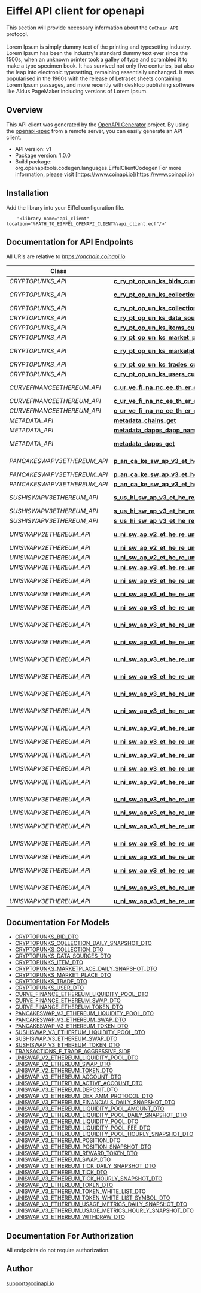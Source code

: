 # Eiffel API client for openapi


This section will provide necessary information about the `OnChain API` protocol. 
<br/><br/>
Lorem Ipsum is simply dummy text of the printing and typesetting industry. Lorem Ipsum has been the industry's standard dummy text ever since the 1500s, when an unknown printer took a galley of type and scrambled it to make a type specimen book. It has survived not only five centuries, but also the leap into electronic typesetting, remaining essentially unchanged. It was popularised in the 1960s with the release of Letraset sheets containing Lorem Ipsum passages, and more recently with desktop publishing software like Aldus PageMaker including versions of Lorem Ipsum.        
                    

## Overview
This API client was generated by the [OpenAPI Generator](https://openapi-generator.tech) project.  By using the [openapi-spec](https://openapis.org) from a remote server, you can easily generate an API client.

- API version: v1
- Package version: 1.0.0
- Build package: org.openapitools.codegen.languages.EiffelClientCodegen
For more information, please visit [https://www.coinapi.io](https://www.coinapi.io)

## Installation
Add the library into your Eiffel configuration file.
```
    "<library name="api_client" location="%PATH_TO_EIFFEL_OPENAPI_CLIENT%\api_client.ecf"/>"
```

## Documentation for API Endpoints

All URIs are relative to *https://onchain.coinapi.io*

Class | Method | HTTP request | Description
------------ | ------------- | ------------- | -------------
*CRYPTOPUNKS_API* | [**c_ry_pt_op_un_ks_bids_current**](docs/CRYPTOPUNKS_API.md#c_ry_pt_op_un_ks_bids_current) | **Get** /v1/dapps/cryptopunks/bids/current | Bids (current)
*CRYPTOPUNKS_API* | [**c_ry_pt_op_un_ks_collection_daily_snapshots_current**](docs/CRYPTOPUNKS_API.md#c_ry_pt_op_un_ks_collection_daily_snapshots_current) | **Get** /v1/dapps/cryptopunks/collectionDailySnapshots/current | CollectionDailySnapshots (current)
*CRYPTOPUNKS_API* | [**c_ry_pt_op_un_ks_collections_current**](docs/CRYPTOPUNKS_API.md#c_ry_pt_op_un_ks_collections_current) | **Get** /v1/dapps/cryptopunks/collections/current | Collections (current)
*CRYPTOPUNKS_API* | [**c_ry_pt_op_un_ks_data_sources_current**](docs/CRYPTOPUNKS_API.md#c_ry_pt_op_un_ks_data_sources_current) | **Get** /v1/dapps/cryptopunks/dataSources/current | DataSources (current)
*CRYPTOPUNKS_API* | [**c_ry_pt_op_un_ks_items_current**](docs/CRYPTOPUNKS_API.md#c_ry_pt_op_un_ks_items_current) | **Get** /v1/dapps/cryptopunks/items/current | Items (current)
*CRYPTOPUNKS_API* | [**c_ry_pt_op_un_ks_market_places_current**](docs/CRYPTOPUNKS_API.md#c_ry_pt_op_un_ks_market_places_current) | **Get** /v1/dapps/cryptopunks/marketPlaces/current | MarketPlaces (current)
*CRYPTOPUNKS_API* | [**c_ry_pt_op_un_ks_marketplace_daily_snapshots_current**](docs/CRYPTOPUNKS_API.md#c_ry_pt_op_un_ks_marketplace_daily_snapshots_current) | **Get** /v1/dapps/cryptopunks/marketplaceDailySnapshots/current | MarketplaceDailySnapshots (current)
*CRYPTOPUNKS_API* | [**c_ry_pt_op_un_ks_trades_current**](docs/CRYPTOPUNKS_API.md#c_ry_pt_op_un_ks_trades_current) | **Get** /v1/dapps/cryptopunks/trades/current | Trades (current)
*CRYPTOPUNKS_API* | [**c_ry_pt_op_un_ks_users_current**](docs/CRYPTOPUNKS_API.md#c_ry_pt_op_un_ks_users_current) | **Get** /v1/dapps/cryptopunks/users/current | Users (current)
*CURVEFINANCEETHEREUM_API* | [**c_ur_ve_fi_na_nc_ee_th_er_eu_mliquidity_pools_current**](docs/CURVEFINANCEETHEREUM_API.md#c_ur_ve_fi_na_nc_ee_th_er_eu_mliquidity_pools_current) | **Get** /v1/dapps/curve-finance-ethereum/liquidityPools/current | LiquidityPools (current)
*CURVEFINANCEETHEREUM_API* | [**c_ur_ve_fi_na_nc_ee_th_er_eu_mswaps_current**](docs/CURVEFINANCEETHEREUM_API.md#c_ur_ve_fi_na_nc_ee_th_er_eu_mswaps_current) | **Get** /v1/dapps/curve-finance-ethereum/swaps/current | Swaps (current)
*CURVEFINANCEETHEREUM_API* | [**c_ur_ve_fi_na_nc_ee_th_er_eu_mtokens_current**](docs/CURVEFINANCEETHEREUM_API.md#c_ur_ve_fi_na_nc_ee_th_er_eu_mtokens_current) | **Get** /v1/dapps/curve-finance-ethereum/tokens/current | Tokens (current)
*METADATA_API* | [**metadata_chains_get**](docs/METADATA_API.md#metadata_chains_get) | **Get** /metadata/chains | List all chains.
*METADATA_API* | [**metadata_dapps_dapp_name_get**](docs/METADATA_API.md#metadata_dapps_dapp_name_get) | **Get** /metadata/dapps/{dappName} | Gets dapp by name.
*METADATA_API* | [**metadata_dapps_get**](docs/METADATA_API.md#metadata_dapps_get) | **Get** /metadata/dapps | List all decentralized applications.
*PANCAKESWAPV3ETHEREUM_API* | [**p_an_ca_ke_sw_ap_v3_et_he_re_um_liquidity_pools_current**](docs/PANCAKESWAPV3ETHEREUM_API.md#p_an_ca_ke_sw_ap_v3_et_he_re_um_liquidity_pools_current) | **Get** /v1/dapps/pancakeswap-v3-ethereum/liquidityPools/current | LiquidityPools (current)
*PANCAKESWAPV3ETHEREUM_API* | [**p_an_ca_ke_sw_ap_v3_et_he_re_um_swaps_current**](docs/PANCAKESWAPV3ETHEREUM_API.md#p_an_ca_ke_sw_ap_v3_et_he_re_um_swaps_current) | **Get** /v1/dapps/pancakeswap-v3-ethereum/swaps/current | Swaps (current)
*PANCAKESWAPV3ETHEREUM_API* | [**p_an_ca_ke_sw_ap_v3_et_he_re_um_tokens_current**](docs/PANCAKESWAPV3ETHEREUM_API.md#p_an_ca_ke_sw_ap_v3_et_he_re_um_tokens_current) | **Get** /v1/dapps/pancakeswap-v3-ethereum/tokens/current | Tokens (current)
*SUSHISWAPV3ETHEREUM_API* | [**s_us_hi_sw_ap_v3_et_he_re_um_liquidity_pools_current**](docs/SUSHISWAPV3ETHEREUM_API.md#s_us_hi_sw_ap_v3_et_he_re_um_liquidity_pools_current) | **Get** /v1/dapps/sushiswap-v3-ethereum/liquidityPools/current | LiquidityPools (current)
*SUSHISWAPV3ETHEREUM_API* | [**s_us_hi_sw_ap_v3_et_he_re_um_swaps_current**](docs/SUSHISWAPV3ETHEREUM_API.md#s_us_hi_sw_ap_v3_et_he_re_um_swaps_current) | **Get** /v1/dapps/sushiswap-v3-ethereum/swaps/current | Swaps (current)
*SUSHISWAPV3ETHEREUM_API* | [**s_us_hi_sw_ap_v3_et_he_re_um_tokens_current**](docs/SUSHISWAPV3ETHEREUM_API.md#s_us_hi_sw_ap_v3_et_he_re_um_tokens_current) | **Get** /v1/dapps/sushiswap-v3-ethereum/tokens/current | Tokens (current)
*UNISWAPV2ETHEREUM_API* | [**u_ni_sw_ap_v2_et_he_re_um_liquidity_pools_current**](docs/UNISWAPV2ETHEREUM_API.md#u_ni_sw_ap_v2_et_he_re_um_liquidity_pools_current) | **Get** /v1/dapps/uniswap-v2-ethereum/liquidityPools/current | LiquidityPools (current)
*UNISWAPV2ETHEREUM_API* | [**u_ni_sw_ap_v2_et_he_re_um_swaps_current**](docs/UNISWAPV2ETHEREUM_API.md#u_ni_sw_ap_v2_et_he_re_um_swaps_current) | **Get** /v1/dapps/uniswap-v2-ethereum/swaps/current | Swaps (current)
*UNISWAPV2ETHEREUM_API* | [**u_ni_sw_ap_v2_et_he_re_um_tokens_current**](docs/UNISWAPV2ETHEREUM_API.md#u_ni_sw_ap_v2_et_he_re_um_tokens_current) | **Get** /v1/dapps/uniswap-v2-ethereum/tokens/current | Tokens (current)
*UNISWAPV3ETHEREUM_API* | [**u_ni_sw_ap_v3_et_he_re_um_accounts_current**](docs/UNISWAPV3ETHEREUM_API.md#u_ni_sw_ap_v3_et_he_re_um_accounts_current) | **Get** /v1/dapps/uniswap-v3-ethereum/accounts/current | Accounts (current)
*UNISWAPV3ETHEREUM_API* | [**u_ni_sw_ap_v3_et_he_re_um_active_accounts_current**](docs/UNISWAPV3ETHEREUM_API.md#u_ni_sw_ap_v3_et_he_re_um_active_accounts_current) | **Get** /v1/dapps/uniswap-v3-ethereum/activeAccounts/current | ActiveAccounts (current)
*UNISWAPV3ETHEREUM_API* | [**u_ni_sw_ap_v3_et_he_re_um_deposits_current**](docs/UNISWAPV3ETHEREUM_API.md#u_ni_sw_ap_v3_et_he_re_um_deposits_current) | **Get** /v1/dapps/uniswap-v3-ethereum/deposits/current | Deposits (current)
*UNISWAPV3ETHEREUM_API* | [**u_ni_sw_ap_v3_et_he_re_um_dex_amm_protocols_current**](docs/UNISWAPV3ETHEREUM_API.md#u_ni_sw_ap_v3_et_he_re_um_dex_amm_protocols_current) | **Get** /v1/dapps/uniswap-v3-ethereum/dexAmmProtocols/current | DexAmmProtocols (current)
*UNISWAPV3ETHEREUM_API* | [**u_ni_sw_ap_v3_et_he_re_um_financials_daily_snapshots_current**](docs/UNISWAPV3ETHEREUM_API.md#u_ni_sw_ap_v3_et_he_re_um_financials_daily_snapshots_current) | **Get** /v1/dapps/uniswap-v3-ethereum/financialsDailySnapshots/current | FinancialsDailySnapshots (current)
*UNISWAPV3ETHEREUM_API* | [**u_ni_sw_ap_v3_et_he_re_um_liquidity_pool_amounts_current**](docs/UNISWAPV3ETHEREUM_API.md#u_ni_sw_ap_v3_et_he_re_um_liquidity_pool_amounts_current) | **Get** /v1/dapps/uniswap-v3-ethereum/liquidityPoolAmounts/current | LiquidityPoolAmounts (current)
*UNISWAPV3ETHEREUM_API* | [**u_ni_sw_ap_v3_et_he_re_um_liquidity_pool_daily_snapshots_current**](docs/UNISWAPV3ETHEREUM_API.md#u_ni_sw_ap_v3_et_he_re_um_liquidity_pool_daily_snapshots_current) | **Get** /v1/dapps/uniswap-v3-ethereum/liquidityPoolDailySnapshots/current | LiquidityPoolDailySnapshots (current)
*UNISWAPV3ETHEREUM_API* | [**u_ni_sw_ap_v3_et_he_re_um_liquidity_pool_fees_current**](docs/UNISWAPV3ETHEREUM_API.md#u_ni_sw_ap_v3_et_he_re_um_liquidity_pool_fees_current) | **Get** /v1/dapps/uniswap-v3-ethereum/liquidityPoolFees/current | LiquidityPoolFees (current)
*UNISWAPV3ETHEREUM_API* | [**u_ni_sw_ap_v3_et_he_re_um_liquidity_pool_hourly_snapshots_current**](docs/UNISWAPV3ETHEREUM_API.md#u_ni_sw_ap_v3_et_he_re_um_liquidity_pool_hourly_snapshots_current) | **Get** /v1/dapps/uniswap-v3-ethereum/liquidityPoolHourlySnapshots/current | LiquidityPoolHourlySnapshots (current)
*UNISWAPV3ETHEREUM_API* | [**u_ni_sw_ap_v3_et_he_re_um_liquidity_pools_current**](docs/UNISWAPV3ETHEREUM_API.md#u_ni_sw_ap_v3_et_he_re_um_liquidity_pools_current) | **Get** /v1/dapps/uniswap-v3-ethereum/liquidityPools/current | LiquidityPools (current)
*UNISWAPV3ETHEREUM_API* | [**u_ni_sw_ap_v3_et_he_re_um_position_snapshots_current**](docs/UNISWAPV3ETHEREUM_API.md#u_ni_sw_ap_v3_et_he_re_um_position_snapshots_current) | **Get** /v1/dapps/uniswap-v3-ethereum/positionSnapshots/current | PositionSnapshots (current)
*UNISWAPV3ETHEREUM_API* | [**u_ni_sw_ap_v3_et_he_re_um_positions_current**](docs/UNISWAPV3ETHEREUM_API.md#u_ni_sw_ap_v3_et_he_re_um_positions_current) | **Get** /v1/dapps/uniswap-v3-ethereum/positions/current | Positions (current)
*UNISWAPV3ETHEREUM_API* | [**u_ni_sw_ap_v3_et_he_re_um_reward_tokens_current**](docs/UNISWAPV3ETHEREUM_API.md#u_ni_sw_ap_v3_et_he_re_um_reward_tokens_current) | **Get** /v1/dapps/uniswap-v3-ethereum/rewardTokens/current | RewardTokens (current)
*UNISWAPV3ETHEREUM_API* | [**u_ni_sw_ap_v3_et_he_re_um_swaps_current**](docs/UNISWAPV3ETHEREUM_API.md#u_ni_sw_ap_v3_et_he_re_um_swaps_current) | **Get** /v1/dapps/uniswap-v3-ethereum/swaps/current | Swaps (current)
*UNISWAPV3ETHEREUM_API* | [**u_ni_sw_ap_v3_et_he_re_um_tick_daily_snapshots_current**](docs/UNISWAPV3ETHEREUM_API.md#u_ni_sw_ap_v3_et_he_re_um_tick_daily_snapshots_current) | **Get** /v1/dapps/uniswap-v3-ethereum/tickDailySnapshots/current | TickDailySnapshots (current)
*UNISWAPV3ETHEREUM_API* | [**u_ni_sw_ap_v3_et_he_re_um_tick_hourly_snapshots_current**](docs/UNISWAPV3ETHEREUM_API.md#u_ni_sw_ap_v3_et_he_re_um_tick_hourly_snapshots_current) | **Get** /v1/dapps/uniswap-v3-ethereum/tickHourlySnapshots/current | TickHourlySnapshots (current)
*UNISWAPV3ETHEREUM_API* | [**u_ni_sw_ap_v3_et_he_re_um_ticks_current**](docs/UNISWAPV3ETHEREUM_API.md#u_ni_sw_ap_v3_et_he_re_um_ticks_current) | **Get** /v1/dapps/uniswap-v3-ethereum/ticks/current | Ticks (current)
*UNISWAPV3ETHEREUM_API* | [**u_ni_sw_ap_v3_et_he_re_um_token_white_list_symbols_current**](docs/UNISWAPV3ETHEREUM_API.md#u_ni_sw_ap_v3_et_he_re_um_token_white_list_symbols_current) | **Get** /v1/dapps/uniswap-v3-ethereum/tokenWhiteListSymbols/current | TokenWhiteListSymbols (current)
*UNISWAPV3ETHEREUM_API* | [**u_ni_sw_ap_v3_et_he_re_um_token_white_lists_current**](docs/UNISWAPV3ETHEREUM_API.md#u_ni_sw_ap_v3_et_he_re_um_token_white_lists_current) | **Get** /v1/dapps/uniswap-v3-ethereum/tokenWhiteLists/current | TokenWhiteLists (current)
*UNISWAPV3ETHEREUM_API* | [**u_ni_sw_ap_v3_et_he_re_um_tokens_current**](docs/UNISWAPV3ETHEREUM_API.md#u_ni_sw_ap_v3_et_he_re_um_tokens_current) | **Get** /v1/dapps/uniswap-v3-ethereum/tokens/current | Tokens (current)
*UNISWAPV3ETHEREUM_API* | [**u_ni_sw_ap_v3_et_he_re_um_usage_metrics_daily_snapshots_current**](docs/UNISWAPV3ETHEREUM_API.md#u_ni_sw_ap_v3_et_he_re_um_usage_metrics_daily_snapshots_current) | **Get** /v1/dapps/uniswap-v3-ethereum/usageMetricsDailySnapshots/current | UsageMetricsDailySnapshots (current)
*UNISWAPV3ETHEREUM_API* | [**u_ni_sw_ap_v3_et_he_re_um_usage_metrics_hourly_snapshots_current**](docs/UNISWAPV3ETHEREUM_API.md#u_ni_sw_ap_v3_et_he_re_um_usage_metrics_hourly_snapshots_current) | **Get** /v1/dapps/uniswap-v3-ethereum/usageMetricsHourlySnapshots/current | UsageMetricsHourlySnapshots (current)
*UNISWAPV3ETHEREUM_API* | [**u_ni_sw_ap_v3_et_he_re_um_withdraws_current**](docs/UNISWAPV3ETHEREUM_API.md#u_ni_sw_ap_v3_et_he_re_um_withdraws_current) | **Get** /v1/dapps/uniswap-v3-ethereum/withdraws/current | Withdraws (current)


## Documentation For Models

 - [CRYPTOPUNKS_BID_DTO](docs/CRYPTOPUNKS_BID_DTO.md)
 - [CRYPTOPUNKS_COLLECTION_DAILY_SNAPSHOT_DTO](docs/CRYPTOPUNKS_COLLECTION_DAILY_SNAPSHOT_DTO.md)
 - [CRYPTOPUNKS_COLLECTION_DTO](docs/CRYPTOPUNKS_COLLECTION_DTO.md)
 - [CRYPTOPUNKS_DATA_SOURCES_DTO](docs/CRYPTOPUNKS_DATA_SOURCES_DTO.md)
 - [CRYPTOPUNKS_ITEM_DTO](docs/CRYPTOPUNKS_ITEM_DTO.md)
 - [CRYPTOPUNKS_MARKETPLACE_DAILY_SNAPSHOT_DTO](docs/CRYPTOPUNKS_MARKETPLACE_DAILY_SNAPSHOT_DTO.md)
 - [CRYPTOPUNKS_MARKET_PLACE_DTO](docs/CRYPTOPUNKS_MARKET_PLACE_DTO.md)
 - [CRYPTOPUNKS_TRADE_DTO](docs/CRYPTOPUNKS_TRADE_DTO.md)
 - [CRYPTOPUNKS_USER_DTO](docs/CRYPTOPUNKS_USER_DTO.md)
 - [CURVE_FINANCE_ETHEREUM_LIQUIDITY_POOL_DTO](docs/CURVE_FINANCE_ETHEREUM_LIQUIDITY_POOL_DTO.md)
 - [CURVE_FINANCE_ETHEREUM_SWAP_DTO](docs/CURVE_FINANCE_ETHEREUM_SWAP_DTO.md)
 - [CURVE_FINANCE_ETHEREUM_TOKEN_DTO](docs/CURVE_FINANCE_ETHEREUM_TOKEN_DTO.md)
 - [PANCAKESWAP_V3_ETHEREUM_LIQUIDITY_POOL_DTO](docs/PANCAKESWAP_V3_ETHEREUM_LIQUIDITY_POOL_DTO.md)
 - [PANCAKESWAP_V3_ETHEREUM_SWAP_DTO](docs/PANCAKESWAP_V3_ETHEREUM_SWAP_DTO.md)
 - [PANCAKESWAP_V3_ETHEREUM_TOKEN_DTO](docs/PANCAKESWAP_V3_ETHEREUM_TOKEN_DTO.md)
 - [SUSHISWAP_V3_ETHEREUM_LIQUIDITY_POOL_DTO](docs/SUSHISWAP_V3_ETHEREUM_LIQUIDITY_POOL_DTO.md)
 - [SUSHISWAP_V3_ETHEREUM_SWAP_DTO](docs/SUSHISWAP_V3_ETHEREUM_SWAP_DTO.md)
 - [SUSHISWAP_V3_ETHEREUM_TOKEN_DTO](docs/SUSHISWAP_V3_ETHEREUM_TOKEN_DTO.md)
 - [TRANSACTIONS_E_TRADE_AGGRESSIVE_SIDE](docs/TRANSACTIONS_E_TRADE_AGGRESSIVE_SIDE.md)
 - [UNISWAP_V2_ETHEREUM_LIQUIDITY_POOL_DTO](docs/UNISWAP_V2_ETHEREUM_LIQUIDITY_POOL_DTO.md)
 - [UNISWAP_V2_ETHEREUM_SWAP_DTO](docs/UNISWAP_V2_ETHEREUM_SWAP_DTO.md)
 - [UNISWAP_V2_ETHEREUM_TOKEN_DTO](docs/UNISWAP_V2_ETHEREUM_TOKEN_DTO.md)
 - [UNISWAP_V3_ETHEREUM_ACCOUNT_DTO](docs/UNISWAP_V3_ETHEREUM_ACCOUNT_DTO.md)
 - [UNISWAP_V3_ETHEREUM_ACTIVE_ACCOUNT_DTO](docs/UNISWAP_V3_ETHEREUM_ACTIVE_ACCOUNT_DTO.md)
 - [UNISWAP_V3_ETHEREUM_DEPOSIT_DTO](docs/UNISWAP_V3_ETHEREUM_DEPOSIT_DTO.md)
 - [UNISWAP_V3_ETHEREUM_DEX_AMM_PROTOCOL_DTO](docs/UNISWAP_V3_ETHEREUM_DEX_AMM_PROTOCOL_DTO.md)
 - [UNISWAP_V3_ETHEREUM_FINANCIALS_DAILY_SNAPSHOT_DTO](docs/UNISWAP_V3_ETHEREUM_FINANCIALS_DAILY_SNAPSHOT_DTO.md)
 - [UNISWAP_V3_ETHEREUM_LIQUIDITY_POOL_AMOUNT_DTO](docs/UNISWAP_V3_ETHEREUM_LIQUIDITY_POOL_AMOUNT_DTO.md)
 - [UNISWAP_V3_ETHEREUM_LIQUIDITY_POOL_DAILY_SNAPSHOT_DTO](docs/UNISWAP_V3_ETHEREUM_LIQUIDITY_POOL_DAILY_SNAPSHOT_DTO.md)
 - [UNISWAP_V3_ETHEREUM_LIQUIDITY_POOL_DTO](docs/UNISWAP_V3_ETHEREUM_LIQUIDITY_POOL_DTO.md)
 - [UNISWAP_V3_ETHEREUM_LIQUIDITY_POOL_FEE_DTO](docs/UNISWAP_V3_ETHEREUM_LIQUIDITY_POOL_FEE_DTO.md)
 - [UNISWAP_V3_ETHEREUM_LIQUIDITY_POOL_HOURLY_SNAPSHOT_DTO](docs/UNISWAP_V3_ETHEREUM_LIQUIDITY_POOL_HOURLY_SNAPSHOT_DTO.md)
 - [UNISWAP_V3_ETHEREUM_POSITION_DTO](docs/UNISWAP_V3_ETHEREUM_POSITION_DTO.md)
 - [UNISWAP_V3_ETHEREUM_POSITION_SNAPSHOT_DTO](docs/UNISWAP_V3_ETHEREUM_POSITION_SNAPSHOT_DTO.md)
 - [UNISWAP_V3_ETHEREUM_REWARD_TOKEN_DTO](docs/UNISWAP_V3_ETHEREUM_REWARD_TOKEN_DTO.md)
 - [UNISWAP_V3_ETHEREUM_SWAP_DTO](docs/UNISWAP_V3_ETHEREUM_SWAP_DTO.md)
 - [UNISWAP_V3_ETHEREUM_TICK_DAILY_SNAPSHOT_DTO](docs/UNISWAP_V3_ETHEREUM_TICK_DAILY_SNAPSHOT_DTO.md)
 - [UNISWAP_V3_ETHEREUM_TICK_DTO](docs/UNISWAP_V3_ETHEREUM_TICK_DTO.md)
 - [UNISWAP_V3_ETHEREUM_TICK_HOURLY_SNAPSHOT_DTO](docs/UNISWAP_V3_ETHEREUM_TICK_HOURLY_SNAPSHOT_DTO.md)
 - [UNISWAP_V3_ETHEREUM_TOKEN_DTO](docs/UNISWAP_V3_ETHEREUM_TOKEN_DTO.md)
 - [UNISWAP_V3_ETHEREUM_TOKEN_WHITE_LIST_DTO](docs/UNISWAP_V3_ETHEREUM_TOKEN_WHITE_LIST_DTO.md)
 - [UNISWAP_V3_ETHEREUM_TOKEN_WHITE_LIST_SYMBOL_DTO](docs/UNISWAP_V3_ETHEREUM_TOKEN_WHITE_LIST_SYMBOL_DTO.md)
 - [UNISWAP_V3_ETHEREUM_USAGE_METRICS_DAILY_SNAPSHOT_DTO](docs/UNISWAP_V3_ETHEREUM_USAGE_METRICS_DAILY_SNAPSHOT_DTO.md)
 - [UNISWAP_V3_ETHEREUM_USAGE_METRICS_HOURLY_SNAPSHOT_DTO](docs/UNISWAP_V3_ETHEREUM_USAGE_METRICS_HOURLY_SNAPSHOT_DTO.md)
 - [UNISWAP_V3_ETHEREUM_WITHDRAW_DTO](docs/UNISWAP_V3_ETHEREUM_WITHDRAW_DTO.md)


## Documentation For Authorization

 All endpoints do not require authorization.


## Author

support@coinapi.io

